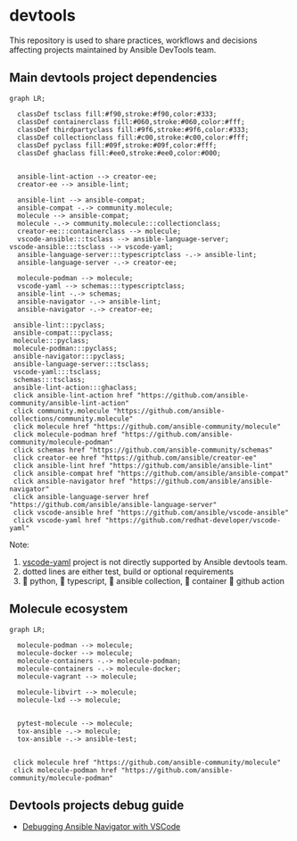 # devtools

This repository is used to share practices, workflows and decisions affecting projects maintained by Ansible DevTools team.

## Main devtools project dependencies

```mermaid
graph LR;

  classDef tsclass fill:#f90,stroke:#f90,color:#333;
  classDef containerclass fill:#060,stroke:#060,color:#fff;
  classDef thirdpartyclass fill:#9f6,stroke:#9f6,color:#333;
  classDef collectionclass fill:#c00,stroke:#c00,color:#fff;
  classDef pyclass fill:#09f,stroke:#09f,color:#fff;
  classDef ghaclass fill:#ee0,stroke:#ee0,color:#000;


  ansible-lint-action --> creator-ee;
  creator-ee --> ansible-lint;

  ansible-lint --> ansible-compat;
  ansible-compat -.-> community.molecule;
  molecule --> ansible-compat;
  molecule -.-> community.molecule:::collectionclass;
  creator-ee:::containerclass --> molecule;
  vscode-ansible:::tsclass --> ansible-language-server;
vscode-ansible:::tsclass --> vscode-yaml;
  ansible-language-server:::typescriptclass -.-> ansible-lint;
  ansible-language-server -.-> creator-ee;

  molecule-podman --> molecule;
  vscode-yaml --> schemas:::typescriptclass;
  ansible-lint -.-> schemas;
  ansible-navigator -.-> ansible-lint;
  ansible-navigator -.-> creator-ee;

 ansible-lint:::pyclass;
 ansible-compat:::pyclass;
 molecule:::pyclass;
 molecule-podman:::pyclass;
 ansible-navigator:::pyclass;
 ansible-language-server:::tsclass;
 vscode-yaml:::tsclass;
 schemas:::tsclass;
 ansible-lint-action:::ghaclass;
 click ansible-lint-action href "https://github.com/ansible-community/ansible-lint-action"
 click community.molecule "https://github.com/ansible-collections/community.molecule"
 click molecule href "https://github.com/ansible-community/molecule"
 click molecule-podman href "https://github.com/ansible-community/molecule-podman"
 click schemas href "https://github.com/ansible-community/schemas"
 click creator-ee href "https://github.com/ansible/creator-ee"
 click ansible-lint href "https://github.com/ansible/ansible-lint"
 click ansible-compat href "https://github.com/ansible/ansible-compat"
 click ansible-navigator href "https://github.com/ansible/ansible-navigator"
 click ansible-language-server href "https://github.com/ansible/ansible-language-server"
 click vscode-ansible href "https://github.com/ansible/vscode-ansible"
 click vscode-yaml href "https://github.com/redhat-developer/vscode-yaml"
```

Note:
1. [vscode-yaml](https://github.com/redhat-developer/vscode-yaml) project is not directly supported by Ansible devtools team.
2. dotted lines are either test, build or optional requirements
3. 📘 python, 📙 typescript, 📕 ansible collection, 📗 container 📒 github action

## Molecule ecosystem

```mermaid
graph LR;

  molecule-podman --> molecule;
  molecule-docker --> molecule;
  molecule-containers -.-> molecule-podman;
  molecule-containers -.-> molecule-docker;
  molecule-vagrant --> molecule;

  molecule-libvirt --> molecule;
  molecule-lxd --> molecule;


  pytest-molecule --> molecule;
  tox-ansible -.-> molecule;
  tox-ansible -.-> ansible-test;


 click molecule href "https://github.com/ansible-community/molecule"
 click molecule-podman href "https://github.com/ansible-community/molecule-podman"
```

## Devtools projects debug guide

* [Debugging Ansible Navigator with VSCode](https://github.com/shatakshiiii/debuggingNavigator/blob/main/README.md)
